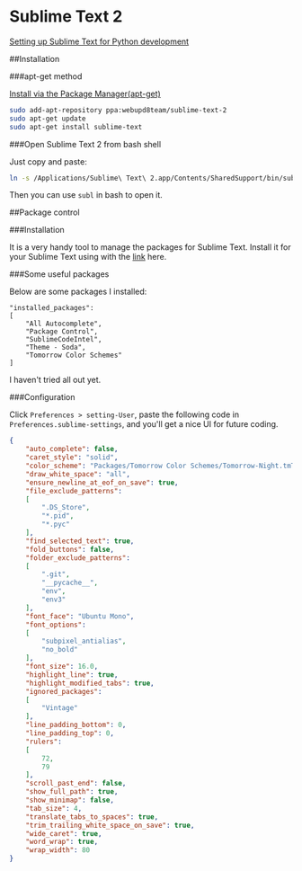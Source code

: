 # Sublime Text 2

[Setting up Sublime Text for Python development](https://dbader.org/blog/setting-up-sublime-text-for-python-development)

##Installation

###apt-get method

[Install via the Package Manager(apt-get)](http://askubuntu.com/questions/172698/how-do-i-install-sublime-text-2-3)

```bash
sudo add-apt-repository ppa:webupd8team/sublime-text-2
sudo apt-get update
sudo apt-get install sublime-text
```

###Open Sublime Text 2 from bash shell

Just copy and paste:

```bash
ln -s /Applications/Sublime\ Text\ 2.app/Contents/SharedSupport/bin/subl /usr/local/bin/subl
```
Then you can use `subl` in bash to open it.

##Package control

###Installation

It is a very handy tool to manage the packages for Sublime Text. Install it for your Sublime Text using with the [link](https://packagecontrol.io/installation#Simple) here.

###Some useful packages

Below are some packages I installed:
```jason
"installed_packages":
[
	"All Autocomplete",
	"Package Control",
	"SublimeCodeIntel",
	"Theme - Soda",
	"Tomorrow Color Schemes"
]
```
I haven't tried all out yet.

###Configuration

Click `Preferences > setting-User`, paste the following code in `Preferences.sublime-settings`, and you'll get a nice UI for future coding.

```json
{
	"auto_complete": false,
	"caret_style": "solid",
	"color_scheme": "Packages/Tomorrow Color Schemes/Tomorrow-Night.tmTheme",
	"draw_white_space": "all",
	"ensure_newline_at_eof_on_save": true,
	"file_exclude_patterns":
	[
		".DS_Store",
		"*.pid",
		"*.pyc"
	],
	"find_selected_text": true,
	"fold_buttons": false,
	"folder_exclude_patterns":
	[
		".git",
		"__pycache__",
		"env",
		"env3"
	],
	"font_face": "Ubuntu Mono",
	"font_options":
	[
		"subpixel_antialias",
		"no_bold"
	],
	"font_size": 16.0,
	"highlight_line": true,
	"highlight_modified_tabs": true,
	"ignored_packages":
	[
		"Vintage"
	],
	"line_padding_bottom": 0,
	"line_padding_top": 0,
	"rulers":
	[
		72,
		79
	],
	"scroll_past_end": false,
	"show_full_path": true,
	"show_minimap": false,
	"tab_size": 4,
	"translate_tabs_to_spaces": true,
	"trim_trailing_white_space_on_save": true,
	"wide_caret": true,
	"word_wrap": true,
	"wrap_width": 80
}
```



	
